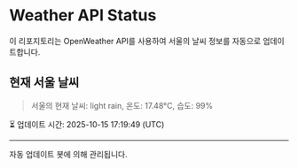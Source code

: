 
# Weather API Status

이 리포지토리는 OpenWeather API를 사용하여 서울의 날씨 정보를 자동으로 업데이트합니다.

## 현재 서울 날씨
> 서울의 현재 날씨: light rain, 온도: 17.48°C, 습도: 99%

⏳ 업데이트 시간: 2025-10-15 17:19:49 (UTC)

---
자동 업데이트 봇에 의해 관리됩니다.
